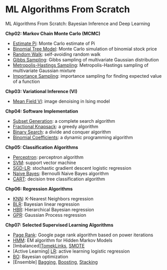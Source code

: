 # ML Algorithms From Scratch
ML Algorithms From Scratch: Bayesian Inference and Deep Learning

**Chp02: Markov Chain Monte Carlo (MCMC)**
- [Estimate Pi](./chp02/monte_carlo_pi.py): Monte Carlo estimate of Pi
- [Binomial Tree Model](./chp02/binomial_tree.py): Monte Carlo simulation of binomial stock price
- [Random Walk](./chp02/random_walk.py): self-avoiding random walk
- [Gibbs Sampling](./chp02/gibbs_gauss.py): Gibbs sampling of multivariate Gaussian distribution
- [Metropolis-Hastings Sampling](./chp02/mh_gauss2d.py): Metropolis-Hastings sampling of multivariate Gaussian mixture
- [Importance Sampling](./chp02/imp_samp.py): importance sampling for finding expected value of a function

**Chp03: Variational Inference (VI)**
- [Mean Field VI](./chp03/mean_field_mrf.py): image denoising in Ising model

**Chp04: Software Implementation**
- [Subset Generation](./chp04/subset_gen.py): a complete search algorithm
- [Fractional Knapsack](./chp04/knapsack_greedy.py): a greedy algorithm
- [Binary Search](./chp04/binary_search.py): a divide and conquer algorithm
- [Binomial Coefficients](./chp04/binomial_coeffs.py): a dynamic programming algorithm

**Chp05: Classification Algorithms**
- [Perceptron](./chp05/perceptron.py): perceptron algorithm
- [SVM](./chp05/svm.py): support vector machine
- [SGD-LR](./chp05/sgd_lr.py): stochastic gradient descent logistic regression
- [Naive Bayes](./chp05/naive_bayes.py): Bernoulli Naive Bayes algorithm
- [CART](./chp05/cart.py): decision tree classification algorithm

**Chp06: Regression Algorithms**
- [KNN](./chp06/knn_reg.py): K-Nearest Neighbors regression
- [BLR](./chp06/ridge_reg.py): Bayesian linear regression
- [HBR](./chp06/hierarchical_regression.py): Hierarchical Bayesian regression
- [GPR](./chp06/gp_reg.py): Gaussian Process regression

**Chp07: Selected Supervised Learning Algorithms**
- [Page Rank](./chp07/page_rank.py): Google page rank algorithm based on power iterations
- [HMM](./chp07/hmm.py): EM algorithm for Hidden Markov Models
- [Imbalanced][TomekLinks](./chp07/plot_tomek_links.py), [SMOTE](./chp07/plot_smote_regular.py)
- [Active Learning] [LR](./chp07/demo_logreg.py): active learning logistic regression
- [BO](./chp07/bayes_opt_sklearn.py): Bayesian optimization
- [Ensemble] [Bagging](./chp07/bagging_clf.py), [Boosting](./chp07/adaboost_clf.py), [Stacking](./chp07/stacked_clf.py)
